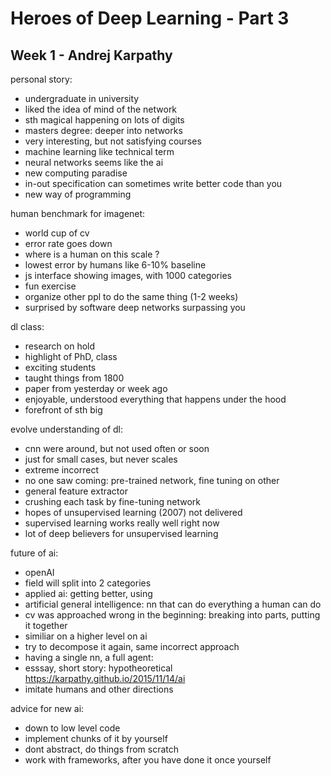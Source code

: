 # Heroes of Deep Learning - Part 3

## Week 1 - Andrej Karpathy

personal story:
- undergraduate in university
- liked the idea of mind of the network
- sth magical happening on lots of digits
- masters degree: deeper into networks
- very interesting, but not satisfying courses
- machine learning like technical term
- neural networks seems like the ai
- new computing paradise
- in-out specification can sometimes write better code than you
- new way of programming

human benchmark for imagenet:
- world cup of cv
- error rate goes down
- where is a human on this scale ?
- lowest error by humans like 6-10% baseline
- js interface showing images, with 1000 categories
- fun exercise
- organize other ppl to do the same thing (1-2 weeks)
- surprised by software deep networks surpassing you

dl class:
- research on hold
- highlight of PhD, class
- exciting students
- taught things from 1800
- paper from yesterday or week ago
- enjoyable, understood everything that happens under the hood
- forefront of sth big

evolve understanding of dl:
- cnn were around, but not used often or soon
- just for small cases, but never scales
- extreme incorrect
- no one saw coming: pre-trained network, fine tuning on other 
- general feature extractor 
- crushing each task by fine-tuning network
- hopes of unsupervised learning (2007) not delivered
- supervised learning works really well right now
- lot of deep believers for unsupervised learning

future of ai:
- openAI
- field will split into 2 categories
- applied ai: getting better, using
- artificial general intelligence: nn that can do everything a human can do
- cv was approached wrong in the beginning: breaking into parts, putting it together
- similiar on a higher level on ai
- try to decompose it again, same incorrect approach
- having a single nn, a full agent:
- esssay, short story: hypotheoretical https://karpathy.github.io/2015/11/14/ai
- imitate humans and other directions


advice for new ai:
- down to low level code
- implement chunks of it by yourself
- dont abstract, do things from scratch
- work with frameworks, after you have done it once yourself